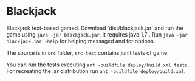 Blackjack
=========

Blackjack text-based gamed. Download 'dist/blackjack.jar' and run the game using `java -jar blackjack.jar`, it requires java 1.7 . Run `java -jar blackjack.jar -help` for helping messaged and for options.

The source is in `src` folder, `src-test` contains junit tests of game.

You can run the tests executing `ant -buildfile deploy/build.xml tests`.
For recreating the jar distribution run `ant -buildfile deploy/build.xml`.
